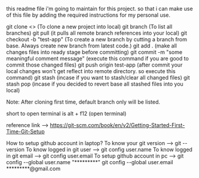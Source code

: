this readme file i'm going to maintain for this project.
so that i can make use of this file by adding the required instructions for my personal use.

git clone <<github link>> (To clone a new project into local)
git branch (To list all branches) 
git pull (it pulls all remote branch references into your local)
git checkout -b "test-app" (To create a new branch by cutting a branch from base. Always create new branch from latest code.)
git add . (make all changes files into ready stage before committing)
git commit -m "some meaningful comment message" (execute this command if you are good to commit those changed files)
git push origin test-app (after commit your local changes won't get reflect into remote directory. so execute this command)
git stash (incase if you want to stash/clear all changed files)
git stash pop (incase if you decided to revert base all stashed files into you local)


Note: After cloning first time, default branch only will be listed.


short to open terminal is alt + f12 (open terminal)


reference link --> https://git-scm.com/book/en/v2/Getting-Started-First-Time-Git-Setup

How to setup github account in laptop?
To know your git version --> git --version
To know logged in git user --> git config user.name
To know logged in git email --> git config user.email
To setup github account in pc --> 
	git config --global user.name "*********"
	git config --global user.email *********@gmail.com
